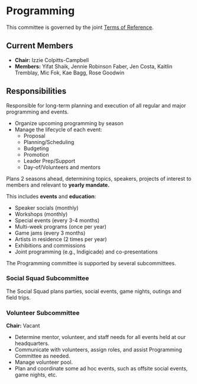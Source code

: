# Programming

This committee is governed by the joint [Terms of Reference](/committees/terms-of-reference.md).

## Current Members

* **Chair:** Izzie Colpitts-Campbell
* **Members:** Yifat Shaik, Jennie Robinson Faber, Jen Costa, Kaitlin Tremblay, Mic Fok, Kae Bagg, Rose Goodwin


## Responsibilities

Responsible for long-term planning and execution of all regular and major 
programming and events.

- Organize upcoming programming by season
- Manage the lifecycle of each event:
	- Proposal
	- Planning/Scheduling
	- Budgeting
	- Promotion
	- Leader Prep/Support
	- Day-of/Volunteers and mentors
	
Plans 2 seasons ahead, determining topics, speakers, projects of interest to members and relevant to **yearly mandate.**

This includes **events** and **education**:

* Speaker socials (monthly)
* Workshops (monthly)
* Special events (every 3-4 months)
* Multi-week programs (once per year)
* Game jams (every 3 months)
* Artists in residence (2 times per year)
* Exhibitions and commissions
* Joint programming (e.g., Indigicade)
 and co-presentations

The Programming committee is supported by several subcommittees.

### Social Squad Subcommittee

The Social Squad plans parties, social events, game nights, outings and field trips.

### Volunteer Subcommittee

**Chair:** Vacant

* Determine mentor, volunteer, and staff needs for all events held at our
headquarters.
* Communicate with volunteers, assign roles, and assist Programming Committee as needed.
* Manage volunteer pool.
* Plan and coordinate some ad hoc events, such as offsite social events, game nights, etc.

